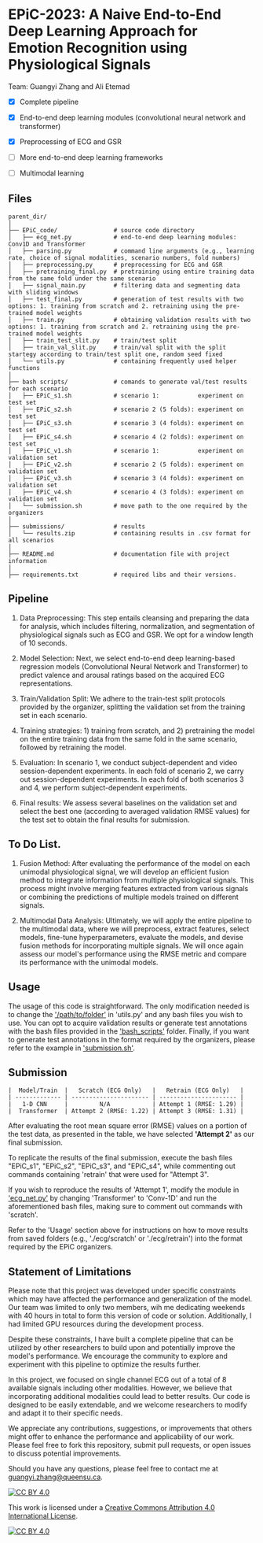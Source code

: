 # EPiC-2023: A Naive End-to-End Deep Learning Approach for Emotion Recognition using Physiological Signals


Team: Guangyi Zhang and Ali Etemad 



- [x] Complete pipeline
- [x] End-to-end deep learning modules (convolutional neural network and transformer)
- [x] Preprocessing of ECG and GSR
- [ ] More end-to-end deep learning frameworks
- [ ] Multimodal learning



## Files 


```shell
parent_dir/
│
├── EPiC_code/                # source code directory
│   ├── ecg_net.py            # end-to-end deep learning modules: Conv1D and Transformer
│   ├── parsing.py            # command line arguments (e.g., learning rate, choice of signal modalities, scenario numbers, fold numbers)
│   ├── preprocessing.py      # preprocessing for ECG and GSR
│   ├── pretraining_final.py  # pretraining using entire training data from the same fold under the same scenario
│   ├── signal_main.py        # filtering data and segmenting data with sliding windows
│   ├── test_final.py         # generation of test results with two options: 1. training from scratch and 2. retraining using the pre-trained model weights
│   ├── train.py              # obtaining validation results with two options: 1. training from scratch and 2. retraining using the pre-trained model weights
│   ├── train_test_slit.py    # train/test split
│   ├── train_val_slit.py     # train/val split with the split startegy according to train/test split one, random seed fixed
│   └── utils.py              # containing frequently used helper functions
│
├── bash scripts/             # comands to generate val/test results for each scenario
│   ├── EPiC_s1.sh            # scenario 1:           experiment on test set 
│   ├── EPiC_s2.sh            # scenario 2 (5 folds): experiment on test set
│   ├── EPiC_s3.sh            # scenario 3 (4 folds): experiment on test set
│   ├── EPiC_s4.sh            # scenario 4 (2 folds): experiment on test set
│   ├── EPiC_v1.sh            # scenario 1:           experiment on validation set
│   ├── EPiC_v2.sh            # scenario 2 (5 folds): experiment on validation set
│   ├── EPiC_v3.sh            # scenario 3 (4 folds): experiment on validation set
│   ├── EPiC_v4.sh            # scenario 4 (3 folds): experiment on validation set
│   └── submission.sh         # move path to the one required by the organizers
│
├── submissions/              # results
│   └── results.zip           # containing results in .csv format for all scenarios
│
├── README.md                 # documentation file with project information
│
├── requirements.txt          # required libs and their versions.

```


## Pipeline 
1. Data Preprocessing: This step entails cleansing and preparing the data for analysis, which includes filtering, normalization, and segmentation of physiological signals such as ECG and GSR. We opt for a window length of 10 seconds.

2. Model Selection: Next, we select end-to-end deep learning-based regression models (Convolutional Neural Network and Transformer) to predict valence and arousal ratings based on the acquired ECG representations.

3. Train/Validation Split: We adhere to the train-test split protocols provided by the organizer, splitting the validation set from the training set in each scenario.

4. Training strategies: 1) training from scratch, and 2) pretraining the model on the entire training data from the same fold in the same scenario, followed by retraining the model.

5. Evaluation: In scenario 1, we conduct subject-dependent and video session-dependent experiments. In each fold of scenario 2, we carry out session-dependent experiments. In each fold of both scenarios 3 and 4, we perform subject-dependent experiments.

6. Final results: We assess several baselines on the validation set and select the best one (according to averaged validation RMSE values) for the test set to obtain the final results for submission.

## To Do List. 
1. Fusion Method: After evaluating the performance of the model on each unimodal physiological signal, we will develop an efficient fusion method to integrate information from multiple physiological signals. This process might involve merging features extracted from various signals or combining the predictions of multiple models trained on different signals.

2. Multimodal Data Analysis: Ultimately, we will apply the entire pipeline to the multimodal data, where we will preprocess, extract features, select models, fine-tune hyperparameters, evaluate the models, and devise fusion methods for incorporating multiple signals. We will once again assess our model's performance using the RMSE metric and compare its performance with the unimodal models.

## Usage
The usage of this code is straightforward. The only modification needed is to change the ['/path/to/folder'](./EPiC_code/utils.py#LL12C2-L12C32) in 'utils.py' and any bash files you wish to use. You can opt to acquire validation results or generate test annotations with the bash files provided in the ['bash_scripts'](./bash_scripts) folder. Finally, if you want to generate test annotations in the format required by the organizers, please refer to the example in ['submission.sh'](./bash_scripts/submission.sh).

## Submission
```
|  Model/Train  |   Scratch (ECG Only)   |   Retrain (ECG Only)   |
| ------------- | ---------------------- | ---------------------- |
|   1-D CNN     |         N/A            | Attempt 1 (RMSE: 1.29) |
|  Transformer  | Attempt 2 (RMSE: 1.22) | Attempt 3 (RMSE: 1.31) |
```

After evaluating the root mean square error (RMSE) values on a portion of the test data, as presented in the table, we have selected **'Attempt 2'** as our final submission.

To replicate the results of the final submission, execute the bash files "EPiC_s1", "EPiC_s2", "EPiC_s3", and "EPiC_s4", while commenting out commands containing 'retrain' that were used for "Attempt 3". 

If you wish to reproduce the results of 'Attempt 1', modify the module in ['ecg_net.py'](./EPiC_code/ecg_net.py) by changing 'Transformer' to 'Conv-1D' and run the aforementioned bash files, making sure to comment out commands with 'scratch'.

Refer to the 'Usage' section above for instructions on how to move results from saved folders (e.g., './ecg/scratch' or './ecg/retrain') into the format required by the EPiC organizers.


## Statement of Limitations

Please note that this project was developed under specific constraints which may have affected the performance and generalization of the model. Our team was limited to only two members, wih me dedicating weekends with 40 hours in total to form this version of code or solution. Additionally, I had limited GPU resources during the development process.

Despite these constraints, I have built a complete pipeline that can be utilized by other researchers to build upon and potentially improve the model's performance. We encourage the community to explore and experiment with this pipeline to optimize the results further.

In this project, we focused on single channel ECG out of a total of 8 available signals including other modalities. However, we believe that incorporating additional modalities could lead to better results. Our code is designed to be easily extendable, and we welcome researchers to modify and adapt it to their specific needs.

We appreciate any contributions, suggestions, or improvements that others might offer to enhance the performance and applicability of our work. Please feel free to fork this repository, submit pull requests, or open issues to discuss potential improvements. 

Should you have any questions, please feel free to contact me at guangyi.zhang@queensu.ca.


[![CC BY 4.0][cc-by-shield]][cc-by]

This work is licensed under a
[Creative Commons Attribution 4.0 International License][cc-by].

[![CC BY 4.0][cc-by-image]][cc-by]

[cc-by]: http://creativecommons.org/licenses/by/4.0/
[cc-by-image]: https://i.creativecommons.org/l/by/4.0/88x31.png
[cc-by-shield]: https://img.shields.io/badge/License-CC%20BY%204.0-lightgrey.svg

